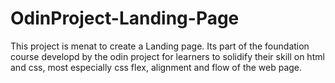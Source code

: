 # OdinProject-Landing-Page

This project is menat to create a Landing page. Its part of the foundation course developd by the odin project for learners to solidify their skill on html and css, most especially css flex, alignment and flow of the web page.
